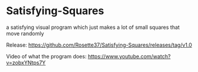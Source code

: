 # Satisfying-Squares
a satisfying visual program which just makes a lot of small squares that move randomly

Release: https://github.com/Rosette37/Satisfying-Squares/releases/tag/v1.0

Video of what the program does: https://www.youtube.com/watch?v=zobxYNtps7Y
